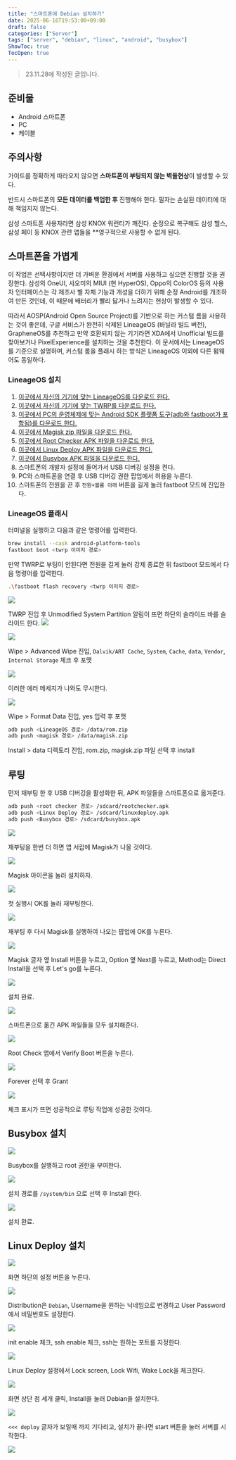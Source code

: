 ```yaml
---
title: "스마트폰에 Debian 설치하기"
date: 2025-06-16T19:53:00+09:00
draft: false
categories: ["Server"]
tags: ["server", "debian", "linux", "android", "busybox"]
ShowToc: true
TocOpen: true
---
```


> 23.11.28에 작성된 글입니다.

## 준비물

- Android 스마트폰
- PC
- 케이블

## 주의사항

가이드를 정확하게 따라오지 않으면 **스마트폰이 부팅되지 않는 벽돌현상**이 발생할 수 있다.  

반드시 스마트폰의 **모든 데이터를 백업한 후** 진행해야 한다. 필자는 손실된 데이터에 대해 책임지지 않는다.  

삼성 스마트폰 사용자라면 삼성 KNOX 워런티가 깨진다. 순정으로 복구해도 삼성 헬스, 삼성 페이 등 KNOX 관련 앱들을 **영구적으로 사용할 수 없게 된다.  

## 스마트폰을 가볍게

이 작업은 선택사항이지만 더 가벼운 환경에서 서버를 사용하고 싶으면 진행할 것을 권장한다. 삼성의 OneUI, 샤오미의 MIUI (현 HyperOS), Oppo의 ColorOS 등의 사용자 인터페이스는 각 제조사 별 자체 기능과 개성을 더하기 위해 순정 Android를 개조하여 만든 것인데, 이 때문에 배터리가 빨리 닳거나 느려지는 현상이 발생할 수 있다.  

따라서 AOSP(Android Open Source Project)를 기반으로 하는 커스텀 롬을 사용하는 것이 좋은데, 구글 서비스가 완전히 삭제된 LineageOS (바닐라 빌드 버전), GrapheneOS를 추천하고 만약 호환되지 않는 기기라면 XDA에서 Unofficial 빌드를 찾아보거나 PixelExperience를 설치하는 것을 추천한다. 이 문서에서는 LineageOS를 기준으로 설명하며, 커스텀 롬을 플래시 하는 방식은 LineageOS 이외에 다른 펌웨어도 동일하다.

### LineageOS 설치

1. [이곳에서 자신의 기기에 맞는 LineageOS를 다운로드 한다.](https://download.lineageos.org/changes) 
2. [이곳에서 자신의 기기에 맞는 TWRP를 다운로드 한다.](https://twrp.me/Devices/)
3. [이곳에서 PC의 운영체제에 맞는 Android SDK 플랫폼 도구(adb와 fastboot가 포함됨)를 다운로드 한다.](https://developer.android.com/studio/releases/platform-tools?hl=ko)
4. [이곳에서 Magisk zip 파일을 다운로드 한다.](https://download.magiskzip.com/download/magisk-zip-v26-4/)
5. [이곳에서 Root Checker APK 파일을 다운로드 한다.](https://root-checker.en.uptodown.com/android)
6. [이곳에서 Linux Deploy APK 파일을 다운로드 한다.](https://linux-deploy.kr.uptodown.com/android)
7. [이곳에서 Busybox APK 파일을 다운로드 한다.](https://busybox.kr.uptodown.com/android)
8. 스마트폰의 개발자 설정에 들어가서 USB 디버깅 설정을 켠다.
9. PC와 스마트폰을 연결 후 USB 디버깅 권한 팝업에서 허용을 누른다.
10. 스마트폰의 전원을 끈 후 `전원+볼륨 아래` 버튼을 길게 눌러 fastboot 모드에 진입한다.

### LineageOS 플래시

터미널을 실행하고 다음과 같은 명령어를 입력한다.

```sh
brew install --cask android-platform-tools
fastboot boot <twrp 이미지 경로>
```

만약 TWRP로 부팅이 안된다면 전원을 길게 눌러 강제 종료한 뒤 fastboot 모드에서 다음 명령어를 입력한다.

```sh
.\fastboot flash recovery <twrp 이미지 경로>
```

![](/img/install-debian-on-phone/1.png)

TWRP 진입 후 Unmodified System Partition 알림이 뜨면 하단의 슬라이드 바를 슬라이드 한다.
![](/img/install-debian-on-phone/2.png)

![](/img/install-debian-on-phone/3.png)

Wipe > Advanced Wipe 진입, `Dalvik/ART Cache`, `System`, `Cache`, `data`, `Vendor`, `Internal Storage` 체크 후 포맷  

![](/img/install-debian-on-phone/4.png)

이러한 에러 메세지가 나와도 무시한다.  

![](/img/install-debian-on-phone/5.png)

Wipe > Format Data 진입, yes 입력 후 포맷  

```sh
adb push <LineageOS 경로> /data/rom.zip
adb push <magisk 경로> /data/magisk.zip
```

Install > data 디렉토리 진입, rom.zip, magisk.zip 파일 선택 후 install

## 루팅

먼저 재부팅 한 후 USB 디버깅을 활성화한 뒤, APK 파일들을 스마트폰으로 옮겨준다.

```sh
adb push <root checker 경로> /sdcard/rootchecker.apk
adb push <Linux Deploy 경로> /sdcard/linuxdeploy.apk
adb push <Busybox 경로> /sdcard/busybox.apk
```

![](/img/install-debian-on-phone/6.png)

재부팅을 한번 더 하면 앱 서랍에 Magisk가 나올 것이다.

![](/img/install-debian-on-phone/7.png)

Magisk 아이콘을 눌러 설치하자.

![](/img/install-debian-on-phone/8.png)

첫 실행시 OK를 눌러 재부팅한다.

![](/img/install-debian-on-phone/9.png)

재부팅 후 다시 Magisk를 실행하여 나오는 팝업에 OK를 누른다.

![](/img/install-debian-on-phone/10.png)

Magisk 글자 옆 Install 버튼을 누르고, Option 옆 Next를 누르고, Method는 Direct Install을 선택 후 Let's go를 누른다.

![](/img/install-debian-on-phone/11.png)

설치 완료.

![](/img/install-debian-on-phone/12.png)

스마트폰으로 옮긴 APK 파일들을 모두 설치해준다.

![](/img/install-debian-on-phone/13.png)

Root Check 앱에서 Verify Boot 버튼을 누른다.

![](/img/install-debian-on-phone/14.png)

Forever 선택 후 Grant

![](/img/install-debian-on-phone/15.png)

체크 표시가 뜨면 성공적으로 루팅 작업에 성공한 것이다.

## Busybox 설치

![](/img/install-debian-on-phone/16.png)

Busybox를 실행하고 root 권한을 부여한다.

![](/img/install-debian-on-phone/17.png)

설치 경로를 `/system/bin` 으로 선택 후 Install 한다.

![](/img/install-debian-on-phone/18.png)

설치 완료.

## Linux Deploy 설치

![](/img/install-debian-on-phone/19.png)

화면 하단의 설정 버튼을 누른다.

![](/img/install-debian-on-phone/20.png)

Distribution은 `Debian`, Username을 원하는 닉네임으로 변경하고 User Password에서 비밀번호도 설정한다.

![](/img/install-debian-on-phone/21.png)

init enable 체크, ssh enable 체크, ssh는 원하는 포트를 지정한다.

![](/img/install-debian-on-phone/22.png)

Linux Deploy 설정에서 Lock screen, Lock Wifi, Wake Lock을 체크한다.

![](/img/install-debian-on-phone/23.png)

화면 상단 점 세개 클릭, Install을 눌러 Debian을 설치한다.

![](/img/install-debian-on-phone/24.png)

`<<< deploy` 글자가 보일때 까지 기다리고, 설치가 끝나면 start 버튼을 눌러 서버를 시작한다.

![](/img/install-debian-on-phone/25.png)
